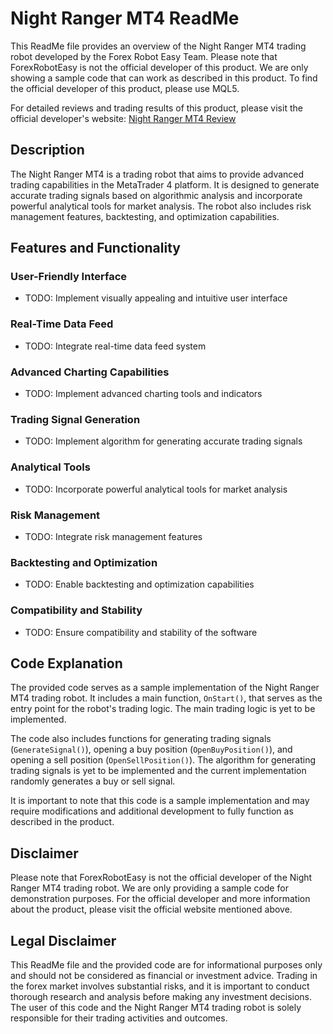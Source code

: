 # Night Ranger MT4 ReadMe

This ReadMe file provides an overview of the Night Ranger MT4 trading robot developed by the Forex Robot Easy Team. Please note that ForexRobotEasy is not the official developer of this product. We are only showing a sample code that can work as described in this product. To find the official developer of this product, please use MQL5.

For detailed reviews and trading results of this product, please visit the official developer's website: [Night Ranger MT4 Review](https://forexroboteasy.com/forex-robot-review/night-ranger-mt4-review-download-the-forex-software-for-real-results/)

## Description
The Night Ranger MT4 is a trading robot that aims to provide advanced trading capabilities in the MetaTrader 4 platform. It is designed to generate accurate trading signals based on algorithmic analysis and incorporate powerful analytical tools for market analysis. The robot also includes risk management features, backtesting, and optimization capabilities.

## Features and Functionality

### User-Friendly Interface
- TODO: Implement visually appealing and intuitive user interface

### Real-Time Data Feed
- TODO: Integrate real-time data feed system

### Advanced Charting Capabilities
- TODO: Implement advanced charting tools and indicators

### Trading Signal Generation
- TODO: Implement algorithm for generating accurate trading signals

### Analytical Tools
- TODO: Incorporate powerful analytical tools for market analysis

### Risk Management
- TODO: Integrate risk management features

### Backtesting and Optimization
- TODO: Enable backtesting and optimization capabilities

### Compatibility and Stability
- TODO: Ensure compatibility and stability of the software

## Code Explanation
The provided code serves as a sample implementation of the Night Ranger MT4 trading robot. It includes a main function, `OnStart()`, that serves as the entry point for the robot's trading logic. The main trading logic is yet to be implemented.

The code also includes functions for generating trading signals (`GenerateSignal()`), opening a buy position (`OpenBuyPosition()`), and opening a sell position (`OpenSellPosition()`). The algorithm for generating trading signals is yet to be implemented and the current implementation randomly generates a buy or sell signal.

It is important to note that this code is a sample implementation and may require modifications and additional development to fully function as described in the product.

## Disclaimer
Please note that ForexRobotEasy is not the official developer of the Night Ranger MT4 trading robot. We are only providing a sample code for demonstration purposes. For the official developer and more information about the product, please visit the official website mentioned above.

## Legal Disclaimer
This ReadMe file and the provided code are for informational purposes only and should not be considered as financial or investment advice. Trading in the forex market involves substantial risks, and it is important to conduct thorough research and analysis before making any investment decisions. The user of this code and the Night Ranger MT4 trading robot is solely responsible for their trading activities and outcomes.
